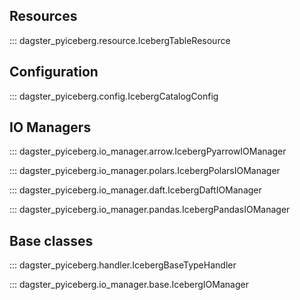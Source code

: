 ## Resources

::: dagster_pyiceberg.resource.IcebergTableResource

## Configuration

::: dagster_pyiceberg.config.IcebergCatalogConfig

## IO Managers

::: dagster_pyiceberg.io_manager.arrow.IcebergPyarrowIOManager

::: dagster_pyiceberg.io_manager.polars.IcebergPolarsIOManager

::: dagster_pyiceberg.io_manager.daft.IcebergDaftIOManager

::: dagster_pyiceberg.io_manager.pandas.IcebergPandasIOManager

## Base classes

::: dagster_pyiceberg.handler.IcebergBaseTypeHandler

::: dagster_pyiceberg.io_manager.base.IcebergIOManager
